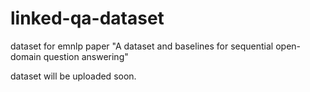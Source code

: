 # linked-qa-dataset

dataset for emnlp paper "A dataset and baselines for sequential open-domain question answering"

dataset will be uploaded soon.